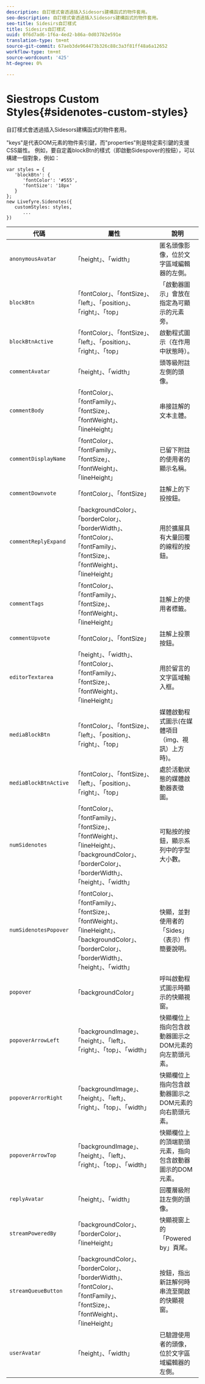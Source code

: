 ```yaml
---
description: 自訂樣式會透過插入Sidesors建構函式的物件套用。
seo-description: 自訂樣式會透過插入Sidesors建構函式的物件套用。
seo-title: Sidesirs自訂樣式
title: Sidesirs自訂樣式
uuid: 0f6d7ad6-1f6a-4ed2-b86a-0d03782e591e
translation-type: tm+mt
source-git-commit: 67aeb3de964473b326c88c3a3f81ff48a6a12652
workflow-type: tm+mt
source-wordcount: '425'
ht-degree: 0%

---
```



# Siestrops Custom Styles{#sidenotes-custom-styles}

自訂樣式會透過插入Sidesors建構函式的物件套用。

&quot;keys&quot;是代表DOM元素的物件索引鍵，而&quot;properties&quot;則是特定索引鍵的支援CSS屬性。 例如，要自定義blockBtn的樣式（即啟動Sidespover的按鈕），可以構建一個對象，例如：

```
var styles = { 
   'blockBtn': { 
      'fontColor': '#555', 
      'fontSize': '18px' 
   } 
}; 
new Livefyre.Sidenotes({ 
   customStyles: styles, 
      ...  
})
```

| **代碼** | **屬性** | 說明 |
|---|---|---|
| `anonymousAvatar` | 「height」、「width」 | 匿名頭像影像，位於文字區域編輯器的左側。 |
| `blockBtn` | 「fontColor」、「fontSize」、「left」、「position」、「right」、「top」 | 「啟動器圖示」會放在指定為可顯示的元素旁。 |
| `blockBtnActive` | 「fontColor」、「fontSize」、「left」、「position」、「right」、「top」 | 啟動程式圖示（在作用中狀態時）。 |
| `commentAvatar` | 「height」、「width」 | 頭等級附註左側的頭像。 |
| `commentBody` | 「fontColor」、「fontFamily」、「fontSize」、「fontWeight」、「lineHeight」 | 串接註解的文本主體。 |
| `commentDisplayName` | 「fontColor」、「fontFamily」、「fontSize」、「fontWeight」、「lineHeight」 | 已留下附註的使用者的顯示名稱。 |
| `commentDownvote` | 「fontColor」、「fontSize」 | 註解上的下投按鈕。 |
| `commentReplyExpand` | 「backgroundColor」、「borderColor」、「borderWidth」、「fontColor」、「fontFamily」、「fontSize」、「fontWeight」、「lineHeight」 | 用於擴展具有大量回覆的線程的按鈕。 |
| `commentTags` | 「fontColor」、「fontFamily」、「fontSize」、「fontWeight」、「lineHeight」 | 註解上的使用者標籤。 |
| `commentUpvote` | 「fontColor」、「fontSize」 | 註解上投票按鈕。 |
| `editorTextarea` | 「height」、「width」、「fontColor」、「fontFamily」、「fontSize」、「fontWeight」、「lineHeight」 | 用於留言的文字區域輸入框。 |
| `mediaBlockBtn` | 「fontColor」、「fontSize」、「left」、「position」、「right」、「top」 | 媒體啟動程式圖示(在媒體項目（img、視訊）上方時)。 |
| `mediaBlockBtnActive` | 「fontColor」、「fontSize」、「left」、「position」、「right」、「top」 | 處於活動狀態的媒體啟動器表徵圖。 |
| `numSidenotes` | 「fontColor」、「fontFamily」、「fontSize」、「fontWeight」、「lineHeight」、「backgroundColor」、「borderColor」、「borderWidth」、「height」、「width」 | 可點按的按鈕，顯示系列中的字型大小數。 |
| `numSidenotesPopover` | 「fontColor」、「fontFamily」、「fontSize」、「fontWeight」、「lineHeight」、「backgroundColor」、「borderColor」、「borderWidth」、「height」、「width」 | 快顯，並對使用者的「Sides」（表示）作簡要說明。 |
| `popover` | 「backgroundColor」 | 呼叫啟動程式圖示時顯示的快顯視窗。 |
| `popoverArrowLeft` | 「backgroundImage」、「height」、「left」、「right」、「top」、「width」 | 快顯欄位上指向包含啟動器圖示之DOM元素的向左箭頭元素。 |
| `popoverArrorRight` | 「backgroundImage」、「height」、「left」、「right」、「top」、「width」 | 快顯欄位上指向包含啟動器圖示之DOM元素的向右箭頭元素。 |
| `popoverArrowTop` | 「backgroundImage」、「height」、「left」、「right」、「top」、「width」 | 快顯欄位上的頂端箭頭元素，指向包含啟動器圖示的DOM元素。 |
| `replyAvatar` | 「height」、「width」 | 回覆層級附註左側的頭像。 |
| `streamPoweredBy` | 「backgroundColor」、「borderColor」、「lineHeight」 | 快顯視窗上的「Powered by」頁尾。 |
| `streamQueueButton` | 「backgroundColor」、「borderColor」、「borderWidth」、「fontColor」、「fontFamily」、「fontSize」、「fontWeight」、「lineHeight」 | 按鈕，指出新註解何時串流至開啟的快顯視窗。 |
| `userAvatar` | 「height」、「width」 | 已驗證使用者的頭像，位於文字區域編輯器的左側。 |

